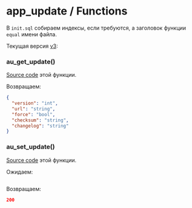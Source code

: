# app_update / Functions

В `init.sql` собираем индексы, если требуются, а заголовок функции `equal` имени файла.

Текущая версия [v3](https://github.com/oresdev/tbcc_postgresql_schemas/tree/master/schemas/v3/):

### au_get_update()

[Source code](https://github.com/oresdev/tbcc_postgresql_schemas/tree/master/schemas/v3/tables/app_update/au_get_update.sql) этой функции.

Возвращаем:

```json
{
  "version": "int",
  "url": "string",
  "force": "bool",
  "checksum": "string",
  "changelog": "string"
}
```

### au_set_update()

[Source code](https://github.com/oresdev/tbcc_postgresql_schemas/tree/master/schemas/v3/tables/app_update/au_set_update.sql) этой функции.

Ожидаем:

```json

```

Возвращаем:

```json
200
```

